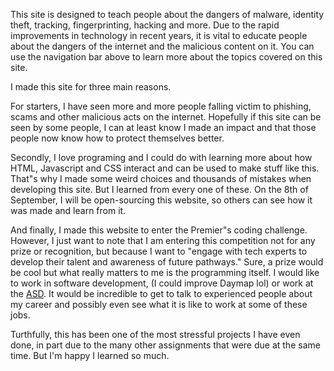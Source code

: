 This site is designed to teach people about the dangers of malware, identity theft, tracking, fingerprinting, hacking and more. Due to the rapid improvements in technology in recent years, it is vital to educate people about the dangers of the internet and the malicious content on it. You can use the navigation bar above to learn more about the topics covered on this site.



I made this site for three main reasons.

For starters, I have seen more and more people falling victim to phishing, scams and other malicious acts on the internet. Hopefully if this site can be seen by some people, I can at least know I made an impact and that those people now know how to protect themselves better.

Secondly, I love programing and I could do with learning more about how HTML, Javascript and CSS interact and can be used to make stuff like this. That"s why I made some weird choices and thousands of mistakes when developing this site. But I learned from every one of these. On the 8th of September, I will be open-sourcing this website, so others can see how it was made and learn from it.

And finally, I made this website to enter the Premier"s coding challenge. However, I just want to note that I am entering this competition not for any prize or recognition, but because I want to "engage with tech experts to develop their talent and awareness of future pathways." Sure, a prize would be cool but what really matters to me is the programming itself. I would like to work in software development, (I could improve Daymap lol) or work at the <a target="_blank" rel="noopener" href="https://www.asd.gov.au">ASD</a>. It would be incredible to get to talk to experienced people about my career and possibly even see what it is like to work at some of these jobs.

Turthfully, this has been one of the most stressful projects I have even done, in part due to the many other assignments that were due at the same time. But I'm happy I learned so much.